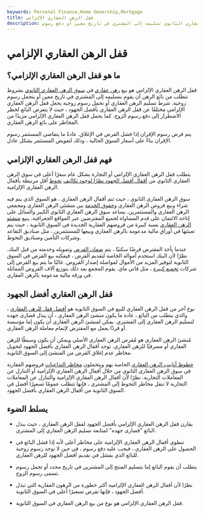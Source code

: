 ```yaml
---
keywords: Personal Finance,Home Ownership,Mortgage
title: قفل الرهن العقاري الإلزامي
description: يتطلب قفل الرهن العقاري الإلزامي من بائع الرهن العقاري في سوق الرهن العقاري الثانوي تسليمه إلى المشتري في تاريخ معين أو دفع رسوم.
---
```


# قفل الرهن العقاري الإلزامي
## ما هو قفل الرهن العقاري الإلزامي؟

قفل الرهن العقاري الإلزامي هو بيع [رهن عقاري](/mortgage) في [سوق الرهن العقاري الثانوي](/secondary_mortgage_market) بشروط تتطلب من بائع الرهن أن يقوم بتسليمه إلى المشتري في تاريخ معين أو يتحمل رسوم زوجية. شرط تسليم الرهن العقاري أو تحمل رسوم زوجية يجعل قفل الرهن العقاري الإلزامي مختلفًا عن قفل الرهن العقاري بأفضل الجهود ، حيث لا يتعرض البائع لخطر الاضطرار إلى دفع رسوم الزوج. كما يحمل قفل الرهن العقاري الإلزامي مزيدًا من المخاطر على بائع الرهن العقاري.

يتم فرض رسوم الإقران إذا فشل القرض في الإغلاق. عادةً ما يتقاضى المستثمر رسوم الإقران بناءً على أسعار السوق الحالية ، وذلك لتعويض المستثمر بشكل عادل.

## فهم قفل الرهن العقاري الإلزامي

يتطلب قفل الرهن العقاري الإلزامي أو التجارة بشكل عام سعرًا أعلى في سوق الرهن العقاري الثانوي من [أقفال أفضل الجهود نظرًا لوجود تكاليف](/best_efforts_mortgage_lock) [تحوط](/hedge) أقل مرتبطة بأقفال الرهن العقاري الإلزامية.

سوق الرهن العقاري الثانوي ، حيث تتم أقفال الرهن العقاري ، هو السوق الذي يتم فيه شراء وبيع قروض الرهن العقاري [وحقوق الخدمة](/msr) بين منشئي الرهن العقاري ومجمعي الرهن العقاري والمستثمرين. يساعد سوق الرهن العقاري الثانوي الكبير والسائل على إتاحة الائتمان على قدم المساواة لجميع المقترضين عبر المواقع الجغرافية. يبيع [منشئو الرهن العقاري](/mortgage_originator) نسبة كبيرة من قروضهم العقارية الجديدة في السوق الثانوية ، حيث يتم تعبئتها في أوراق مالية مدعومة بالرهن العقاري وبيعها للمستثمرين ، مثل صناديق التقاعد وشركات التأمين وصناديق التحوط.

عندما يأخذ المقترض قرضًا سكنيًا ، يتم [ضمان القرض](/underwriting) وتمويله وخدمته من قبل البنك. نظرًا لأن البنك استخدم أمواله الخاصة لتقديم القرض ، فيمكنه بيع القرض في السوق الثانوية لتوفير المزيد من الأموال لمواصلة إصدار القروض. غالبًا ما يتم بيع القرض إلى شركات [تجميع كبيرة](/aggregator) ، مثل فاني ماي. يقوم المجمع بعد ذلك بتوزيع آلاف القروض المماثلة في ورقة مالية مدعومة بالرهن العقاري.

## قفل الرهن العقاري أفضل الجهود

نوع آخر من قفل الرهن العقاري للبيع في السوق الثانوية هو [أفضل قفل للرهن العقاري](/best_efforts_mortgage_lock) ، والذي يتطلب من البائع ، عادة ما يكون منشئ الرهن العقاري ، أن يبذل قصارى جهده لتسليم الرهن العقاري إلى المشتري. يمكن لمنشئ الرهن العقاري أن يكون إما مؤسسة أو فردًا يعمل مع المقترض لإتمام معاملة الرهن العقاري.

مُنشئ الرهن العقاري هو مُقرض الرهن العقاري الأصلي ويمكن أن يكون وسيطًا للرهن العقاري أو مصرفيًا للرهن العقاري. توجد أقفال الرهن العقاري بأفضل الجهود لتحويل مخاطر عدم إغلاق القرض من المنشئ إلى السوق الثانوية.

[خطوط أنابيب الرهن العقاري](/mortgage_pipeline) الخاصة بهم ويتحملون [مخاطر التداعيات](/fallout-risk) قروضهم العقارية في سوق الرهن العقاري الثانوي من خلال أقفال الرهن العقاري الإلزامية أو التنازل عن المعاملات التجارية. نظرًا لأن أقفال الرهن العقاري الإلزامية والتنازل عن المعاملات التجارية لا تنقل مخاطر التحوط إلى المشتري ، فإنها تتطلب عمومًا تسعيرًا أفضل في السوق الثانوية من أقفال الرهن العقاري بأفضل الجهود.

## يسلط الضوء

- يقارن قفل الرهن العقاري الإلزامي بأفضل الجهود لقفل الرهن العقاري ، حيث يبذل البائع "قصارى جهده" لمتابعة تسليم الرهن العقاري إلى المشتري.

- تنطوي أقفال الرهن العقاري الإلزامية على مخاطر أعلى لأنه إذا فشل البائع في الحصول على الرهن العقاري ، فيجب عليه دفع رسوم ، في حين لا توجد رسوم زوجية للبائع الذي يفشل في تقديم أفضل الجهود للرهن العقاري.

- يتطلب أن يقوم البائع إما بتسليم المنتج إلى المشترين في تاريخ محدد أو تحمل رسوم تسمى رسوم الزوج.

- نظرًا لأن أقفال الرهن العقاري الإلزامية أكثر خطورة من الرهون العقارية التي تبذل أفضل الجهود ، فإنها تفرض تسعيرًا أعلى في السوق الثانوية.

- قفل الرهن العقاري الإلزامي هو نوع من بيع الرهن العقاري في السوق الثانوية.

